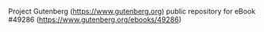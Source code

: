 Project Gutenberg (https://www.gutenberg.org) public repository for eBook #49286 (https://www.gutenberg.org/ebooks/49286)
